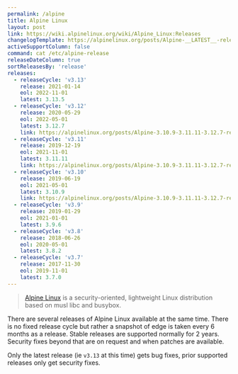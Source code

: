 ```yaml
---
permalink: /alpine
title: Alpine Linux
layout: post
link: https://wiki.alpinelinux.org/wiki/Alpine_Linux:Releases
changelogTemplate: https://alpinelinux.org/posts/Alpine-__LATEST__-released.html
activeSupportColumn: false
command: cat /etc/alpine-release
releaseDateColumn: true
sortReleasesBy: 'release'
releases:
  - releaseCycle: 'v3.13'
    release: 2021-01-14
    eol: 2022-11-01
    latest: 3.13.5
  - releaseCycle: 'v3.12'
    release: 2020-05-29
    eol: 2022-05-01
    latest: 3.12.7
    link: https://alpinelinux.org/posts/Alpine-3.10.9-3.11.11-3.12.7-released.html
  - releaseCycle: 'v3.11'
    release: 2019-12-19
    eol: 2021-11-01
    latest: 3.11.11
    link: https://alpinelinux.org/posts/Alpine-3.10.9-3.11.11-3.12.7-released.html
  - releaseCycle: 'v3.10'
    release: 2019-06-19
    eol: 2021-05-01
    latest: 3.10.9
    link: https://alpinelinux.org/posts/Alpine-3.10.9-3.11.11-3.12.7-released.html
  - releaseCycle: 'v3.9'
    release: 2019-01-29
    eol: 2021-01-01
    latest: 3.9.6
  - releaseCycle: 'v3.8'
    release: 2018-06-26
    eol: 2020-05-01
    latest: 3.8.2
  - releaseCycle: 'v3.7'
    release: 2017-11-30
    eol: 2019-11-01
    latest: 3.7.0
---
```


> [Alpine Linux](https://alpinelinux.org/) is a security-oriented, lightweight Linux distribution based on musl libc and busybox.

There are several releases of Alpine Linux available at the same time. There is no fixed release cycle but rather a snapshot of edge is taken every 6 months as a release. Stable releases are supported normally for 2 years. Security fixes beyond that are on request and when patches are available.

Only the latest release (ie `v3.13` at this time) gets bug fixes, prior supported releases only get security fixes.
